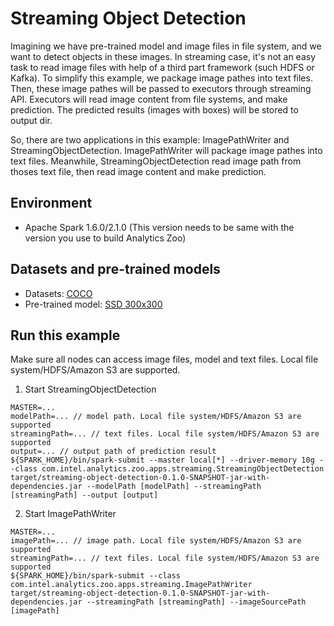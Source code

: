 # Streaming Object Detection
Imagining we have pre-trained model and image files in file system, and we want to detect objects in these images. In streaming case, it's not an easy task to read image files with help of a third part framework (such HDFS or Kafka). To simplify this example, we package image pathes into text files. Then, these image pathes will be passed to executors through streaming API. Executors will read image content from file systems, and make prediction. The predicted results (images with boxes) will be stored to output dir.

So, there are two applications in this example: ImagePathWriter and StreamingObjectDetection. ImagePathWriter will package image pathes into text files. Meanwhile, StreamingObjectDetection read image path from thoses text file, then read image content and make prediction.

## Environment
* Apache Spark 1.6.0/2.1.0 (This version needs to be same with the version you use to build Analytics Zoo)

## Datasets and pre-trained models

* Datasets: [COCO](http://cocodataset.org/#home)
* Pre-trained model: [SSD 300x300](https://s3-ap-southeast-1.amazonaws.com/analytics-zoo-models/object-detection/analytics-zoo_ssd-vgg16-300x300_COCO_0.1.0.model)

## Run this example
Make sure all nodes can access image files, model and text files. Local file system/HDFS/Amazon S3 are supported.

1. Start StreamingObjectDetection
```
MASTER=...
modelPath=... // model path. Local file system/HDFS/Amazon S3 are supported
streamingPath=... // text files. Local file system/HDFS/Amazon S3 are supported
output=... // output path of prediction result
${SPARK_HOME}/bin/spark-submit --master local[*] --driver-memory 10g --class com.intel.analytics.zoo.apps.streaming.StreamingObjectDetection target/streaming-object-detection-0.1.0-SNAPSHOT-jar-with-dependencies.jar --modelPath [modelPath] --streamingPath [streamingPath] --output [output]
```

2. Start ImagePathWriter
```
MASTER=...
imagePath=... // image path. Local file system/HDFS/Amazon S3 are supported
streamingPath=... // text files. Local file system/HDFS/Amazon S3 are supported
${SPARK_HOME}/bin/spark-submit --class com.intel.analytics.zoo.apps.streaming.ImagePathWriter target/streaming-object-detection-0.1.0-SNAPSHOT-jar-with-dependencies.jar --streamingPath [streamingPath] --imageSourcePath [imagePath]
```
